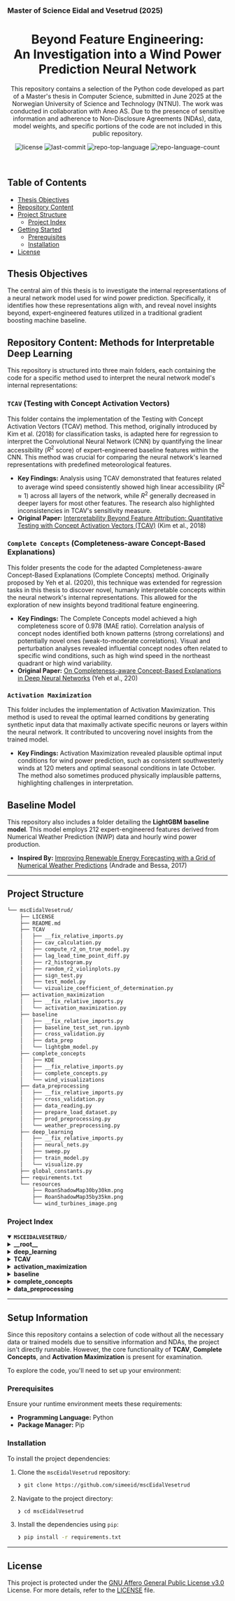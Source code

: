 ### Master of Science Eidal and Vesetrud (2025)

<p align="center"><h1 align="center">
Beyond Feature Engineering: </br>An Investigation into a Wind Power Prediction Neural Network
</h1></p>

<p align="center">
This repository contains a selection of the Python code developed as part of a Master's thesis in Computer Science, submitted in June 2025 at the Norwegian University of Science and Technology (NTNU). The work was conducted in collaboration with Aneo AS. Due to the presence of sensitive information and adherence to Non-Disclosure Agreements (NDAs), data, model weights, and specific portions of the code are not included in this public repository.
</p>

<p align="center">
	<img src="https://img.shields.io/github/license/simeeid/mscEidalVesetrud?style=default&logo=opensourceinitiative&logoColor=white&color=7ba1d3" alt="license">
	<img src="https://img.shields.io/github/last-commit/simeeid/mscEidalVesetrud?style=default&logo=git&logoColor=white&color=7ba1d3" alt="last-commit">
	<img src="https://img.shields.io/github/languages/top/simeeid/mscEidalVesetrud?style=default&color=7ba1d3" alt="repo-top-language">
	<img src="https://img.shields.io/github/languages/count/simeeid/mscEidalVesetrud?style=default&color=7ba1d3" alt="repo-language-count">
</p>
<p align="center"><!-- default option, no dependency badges. -->
</p>
<p align="center">
	<!-- default option, no dependency badges. -->
</p>
<br>

##  Table of Contents

- [ Thesis Objectives](#thesis-objectives)
- [ Repository Content](#repository-content-methods-for-interpretable-deep-learning)
- [ Project Structure](#project-structure)
  - [ Project Index](#project-index)
- [ Getting Started](#getting-started)
  - [ Prerequisites](#prerequisites)
  - [ Installation](#installation)
- [ License](#license)


## Thesis Objectives

The central aim of this thesis is to investigate the internal representations of a neural network model used for wind power prediction. Specifically, it identifies how these representations align with, and reveal novel insights beyond, expert-engineered features utilized in a traditional gradient boosting machine baseline.

## Repository Content: Methods for Interpretable Deep Learning

This repository is structured into three main folders, each containing the code for a specific method used to interpret the neural network model's internal representations:

### `TCAV` (Testing with Concept Activation Vectors)
This folder contains the implementation of the Testing with Concept Activation Vectors (TCAV) method. This method, originally introduced by Kim et al. (2018) for classification tasks, is adapted here for regression to interpret the Convolutional Neural Network (CNN) by quantifying the linear accessibility ($R^2$ score) of expert-engineered baseline features within the CNN. This method was crucial for comparing the neural network's learned representations with predefined meteorological features.
* **Key Findings:** Analysis using TCAV demonstrated that features related to average wind speed consistently showed high linear accessibility ($R^2 \approx 1$) across all layers of the network, while $R^2$ generally decreased in deeper layers for most other features. The research also highlighted inconsistencies in TCAV's sensitivity measure.
* **Original Paper:** [Interpretability Beyond Feature Attribution: Quantitative Testing with Concept Activation Vectors (TCAV)](https://proceedings.mlr.press/v80/kim18d.html) (Kim et al., 2018)

### `Complete Concepts` (Completeness-aware Concept-Based Explanations)
This folder presents the code for the adapted Completeness-aware Concept-Based Explanations (Complete Concepts) method. Originally proposed by Yeh et al. (2020), this technique was extended for regression tasks in this thesis to discover novel, humanly interpretable concepts within the neural network's internal representations. This allowed for the exploration of new insights beyond traditional feature engineering.
* **Key Findings:** The Complete Concepts model achieved a high completeness score of 0.978 (MAE ratio). Correlation analysis of concept nodes identified both known patterns (strong correlations) and potentially novel ones (weak-to-moderate correlations). Visual and perturbation analyses revealed influential concept nodes often related to specific wind conditions, such as high wind speed in the northeast quadrant or high wind variability.
* **Original Paper:** [On Completeness-aware Concept-Based Explanations in Deep Neural Networks](https://proceedings.neurips.cc/paper/2020/hash/ecb287ff763c169694f682af52c1f309-Abstract.html) (Yeh et al., 220)

### `Activation Maximization`
This folder includes the implementation of Activation Maximization. This method is used to reveal the optimal learned conditions by generating synthetic input data that maximally activate specific neurons or layers within the neural network. It contributed to uncovering novel insights from the trained model.
* **Key Findings:** Activation Maximization revealed plausible optimal input conditions for wind power prediction, such as consistent southwesterly winds at 120 meters and optimal seasonal conditions in late October. The method also sometimes produced physically implausible patterns, highlighting challenges in interpretation.

## Baseline Model

This repository also includes a folder detailing the **LightGBM baseline model**. This model employs 212 expert-engineered features derived from Numerical Weather Prediction (NWP) data and hourly wind power production.

* **Inspired By:** [Improving Renewable Energy Forecasting with a Grid of Numerical Weather Predictions](https://ieeexplore.ieee.org/abstract/document/7903735?casa_token=IdHk_TZIBzcAAAAA:fJL9mPpLHDj1VTPbVVWV1eQ-GdsblyNT02sKLEAHvBy_bfaQHwPI7-6OmzHix7oRS0gK0-Wru7E) (Andrade and Bessa, 2017)

---

##  Project Structure

```sh
└── mscEidalVesetrud/
    ├── LICENSE
    ├── README.md
    ├── TCAV
    │   ├── __fix_relative_imports.py
    │   ├── cav_calculation.py
    │   ├── compute_r2_on_true_model.py
    │   ├── lag_lead_time_point_diff.py
    │   ├── r2_histogram.py
    │   ├── random_r2_violinplots.py
    │   ├── sign_test.py
    │   ├── test_model.py
    │   └── vizualize_coefficient_of_determination.py
    ├── activation_maximization
    │   ├── __fix_relative_imports.py
    │   └── activation_maximization.py
    ├── baseline
    │   ├── __fix_relative_imports.py
    │   ├── baseline_test_set_run.ipynb
    │   ├── cross_validation.py
    │   ├── data_prep
    │   └── lightgbm_model.py
    ├── complete_concepts
    │   ├── KDE
    │   ├── __fix_relative_imports.py
    │   ├── complete_concepts.py
    │   └── wind_visualizations
    ├── data_preprocessing
    │   ├── __fix_relative_imports.py
    │   ├── cross_validation.py
    │   ├── data_reading.py
    │   ├── prepare_load_dataset.py
    │   ├── prod_preprocessing.py
    │   └── weather_preprocessing.py
    ├── deep_learning
    │   ├── __fix_relative_imports.py
    │   ├── neural_nets.py
    │   ├── sweep.py
    │   ├── train_model.py
    │   └── visualize.py
    ├── global_constants.py
    ├── requirements.txt
    └── resources
        ├── RoanShadowMap30by30km.png
        ├── RoanShadowMap35by35km.png
        └── wind_turbines_image.png
```


###  Project Index
<details open>
	<summary><b><code>MSCEIDALVESETRUD/</code></b></summary>
	<details> <!-- __root__ Submodule -->
		<summary><b>__root__</b></summary>
		<blockquote>
			<table>
			<tr>
				<td><b><a href='https://github.com/simeeid/mscEidalVesetrud/blob/master/requirements.txt'>requirements.txt</a></b></td>
				<td><code>❯ Lists the Python dependencies required for this project.</code></td>
			</tr>
			<tr>
				<td><b><a href='https://github.com/simeeid/mscEidalVesetrud/blob/master/global_constants.py'>global_constants.py</a></b></td>
				<td><code>❯ Defines global constants and configurations used throughout the project.</code></td>
			</tr>
			</table>
		</blockquote>
	</details>
	<details> <!-- deep_learning Submodule -->
		<summary><b>deep_learning</b></summary>
		<blockquote>
			<table>
			<tr>
				<td><b><a href='https://github.com/simeeid/mscEidalVesetrud/blob/master/deep_learning/visualize.py'>visualize.py</a></b></td>
				<td><code>❯ Contains functions for visualizing wind data.</code></td>
			</tr>
			<tr>
				<td><b><a href='https://github.com/simeeid/mscEidalVesetrud/blob/master/deep_learning/train_model.py'>train_model.py</a></b></td>
				<td><code>❯ Script for training the neural network model.</code></td>
			</tr>
			<tr>
				<td><b><a href='https://github.com/simeeid/mscEidalVesetrud/blob/master/deep_learning/neural_nets.py'>neural_nets.py</a></b></td>
				<td><code>❯ Defines the neural network architectures used in the project.</code></td>
			</tr>
			<tr>
				<td><b><a href='https://github.com/simeeid/mscEidalVesetrud/blob/master/deep_learning/sweep.py'>sweep.py</a></b></td>
				<td><code>❯ Implements hyperparameter sweeping and optimization routines.</code></td>
			</tr>
			</table>
		</blockquote>
	</details>
	<details> <!-- TCAV Submodule -->
		<summary><b>TCAV</b></summary>
		<blockquote>
			<table>
			<tr>
				<td><b><a href='https://github.com/simeeid/mscEidalVesetrud/blob/master/TCAV/cav_calculation.py'>cav_calculation.py</a></b></td>
				<td><code>❯ Core logic for calculating Concept Activation Vectors (CAVs).</code></td>
			</tr>
			<tr>
				<td><b><a href='https://github.com/simeeid/mscEidalVesetrud/blob/master/TCAV/sign_test.py'>sign_test.py</a></b></td>
				<td><code>❯ Performs statistical sign tests for result validation.</code></td>
			</tr>
			<tr>
				<td><b><a href='https://github.com/simeeid/mscEidalVesetrud/blob/master/TCAV/compute_r2_on_true_model.py'>compute_r2_on_true_model.py</a></b></td>
				<td><code>❯ Computes R-squared scores of baseline features and logs results.</code></td>
			</tr>
			<tr>
				<td><b><a href='https://github.com/simeeid/mscEidalVesetrud/blob/master/TCAV/test_model.py'>test_model.py</a></b></td>
				<td><code>❯ Contains testing model architecture, ShapeRecognizer3000 predicts the pyramid function in Section 6.1.</code></td>
			</tr>
			<tr>
				<td><b><a href='https://github.com/simeeid/mscEidalVesetrud/blob/master/TCAV/random_r2_violinplots.py'>random_r2_violinplots.py</a></b></td>
				<td><code>❯ Generates violin plots to visualize random R-squared distributions.</code></td>
			</tr>
			<tr>
				<td><b><a href='https://github.com/simeeid/mscEidalVesetrud/blob/master/TCAV/r2_histogram.py'>r2_histogram.py</a></b></td>
				<td><code>❯ Creates distribution plots of R-squared values for basline features. </code></td>
			</tr>
			<tr>
				<td><b><a href='https://github.com/simeeid/mscEidalVesetrud/blob/master/TCAV/vizualize_coefficient_of_determination.py'>vizualize_coefficient_of_determination.py</a></b></td>
				<td><code>❯ Creates 3D figures of R-squared across model layers and training. </code></td>
			</tr>
			</table>
		</blockquote>
	</details>
	<details> <!-- activation_maximization Submodule -->
		<summary><b>activation_maximization</b></summary>
		<blockquote>
			<table>
			<tr>
				<td><b><a href='https://github.com/simeeid/mscEidalVesetrud/blob/master/activation_maximization/activation_maximization.py'>activation_maximization.py</a></b></td>
				<td><code>❯ Implements the activation maximization algorithm.</code></td>
			</tr>
			</table>
		</blockquote>
	</details>
	<details> <!-- baseline Submodule -->
		<summary><b>baseline</b></summary>
		<blockquote>
			<table>
			<tr>
				<td><b><a href='https://github.com/simeeid/mscEidalVesetrud/blob/master/baseline/baseline_test_set_run.ipynb'>baseline_test_set_run.ipynb</a></b></td>
				<td><code>❯ Jupyter notebook for running the baseline model on the test set.</code></td>
			</tr>
			<tr>
				<td><b><a href='https://github.com/simeeid/mscEidalVesetrud/blob/master/baseline/lightgbm_model.py'>lightgbm_model.py</a></b></td>
				<td><code>❯ Defines and trains the LightGBM baseline model.</code></td>
			</tr>
			<tr>
				<td><b><a href='https://github.com/simeeid/mscEidalVesetrud/blob/master/baseline/cross_validation.py'>cross_validation.py</a></b></td>
				<td><code>❯ Contains functions for cross-validation within the baseline model.</code></td>
			</tr>
			</table>
			<details>
				<summary><b>data_prep</b></summary>
				<blockquote>
					<table>
					<tr>
						<td><b><a href='https://github.com/simeeid/mscEidalVesetrud/blob/master/baseline/data_prep/paper_features.py'>paper_features.py</a></b></td>
						<td><code>❯ Generates features as described in the original paper.</code></td>
					</tr>
					<tr>
						<td><b><a href='https://github.com/simeeid/mscEidalVesetrud/blob/master/baseline/data_prep/paper_features_notebook.ipynb'>paper_features_notebook.ipynb</a></b></td>
						<td><code>❯ Jupyter notebook for exploring and generating paper features.</code></td>
					</tr>
					</table>
				</blockquote>
			</details>
		</blockquote>
	</details>
	<details> <!-- complete_concepts Submodule -->
		<summary><b>complete_concepts</b></summary>
		<blockquote>
			<table>
			<tr>
				<td><b><a href='https://github.com/simeeid/mscEidalVesetrud/blob/master/complete_concepts/complete_concepts.py'>complete_concepts.py</a></b></td>
				<td><code>❯ Implements the Completeness-aware Concept-Based Explanations method for regression.</code></td>
			</tr>
			</table>
			<details>
				<summary><b>wind_visualizations</b></summary>
				<blockquote>
					<table>
					<tr>
						<td><b><a href='https://github.com/simeeid/mscEidalVesetrud/blob/master/complete_concepts/wind_visualizations/node_6(#1).ipynb'>node_6(#1).ipynb</a></b></td>
						<td><code>❯ Jupyter notebook example for visualizing concept node 6 activations.</code></td>
					</tr>
					</table>
				</blockquote>
			</details>
			<details>
				<summary><b>KDE</b></summary>
				<blockquote>
					<table>
					<tr>
						<td><b><a href='https://github.com/simeeid/mscEidalVesetrud/blob/master/complete_concepts/KDE/compute_JS_divergence.py'>compute_JS_divergence.py</a></b></td>
						<td><code>❯ Computes Jensen-Shannon divergence for comparing distributions.</code></td>
					</tr>
					</table>
				</blockquote>
			</details>
		</blockquote>
	</details>
	<details> <!-- data_preprocessing Submodule -->
		<summary><b>data_preprocessing</b></summary>
		<blockquote>
			<table>
			<tr>
				<td><b><a href='https://github.com/simeeid/mscEidalVesetrud/blob/master/data_preprocessing/prepare_load_dataset.py'>prepare_load_dataset.py</a></b></td>
				<td><code>❯ Handles the preparation and loading of the wind and power production datasets.</code></td>
			</tr>
			<tr>
				<td><b><a href='https://github.com/simeeid/mscEidalVesetrud/blob/master/data_preprocessing/prod_preprocessing.py'>prod_preprocessing.py</a></b></td>
				<td><code>❯ Scripts for preprocessing power production data.</code></td>
			</tr>
			<tr>
				<td><b><a href='https://github.com/simeeid/mscEidalVesetrud/blob/master/data_preprocessing/weather_preprocessing.py'>weather_preprocessing.py</a></b></td>
				<td><code>❯ Scripts for preprocessing numerical weather prediction data.</code></td>
			</tr>
			<tr>
				<td><b><a href='https://github.com/simeeid/mscEidalVesetrud/blob/master/data_preprocessing/data_reading.py'>data_reading.py</a></b></td>
				<td><code>❯ Utility script for reading data files.</code></td>
			</tr>
			<tr>
				<td><b><a href='https://github.com/simeeid/mscEidalVesetrud/blob/master/data_preprocessing/cross_validation.py'>cross_validation.py</a></b></td>
				<td><code>❯ Implements the sliding window cross-validation strategy for the sweeps.</code></td>
			</tr>
			</table>
		</blockquote>
	</details>
</details>



---

## Setup Information

Since this repository contains a selection of code without all the necessary data or trained models due to sensitive information and NDAs, the project isn't directly runnable. However, the core functionality of **TCAV**, **Complete Concepts**, and **Activation Maximization** is present for examination.

To explore the code, you'll need to set up your environment:

### Prerequisites

Ensure your runtime environment meets these requirements:

-   **Programming Language:** Python
-   **Package Manager:** Pip

### Installation

To install the project dependencies:

1.  Clone the `mscEidalVesetrud` repository:
    ```sh
    ❯ git clone https://github.com/simeeid/mscEidalVesetrud
    ```

2.  Navigate to the project directory:
    ```sh
    ❯ cd mscEidalVesetrud
    ```

3.  Install the dependencies using `pip`:
    ```sh
    ❯ pip install -r requirements.txt
    ```


---

##  License

This project is protected under the [GNU Affero General Public License v3.0](https://choosealicense.com/licenses/agpl-3.0/) License. For more details, refer to the [LICENSE](LICENSE) file.




